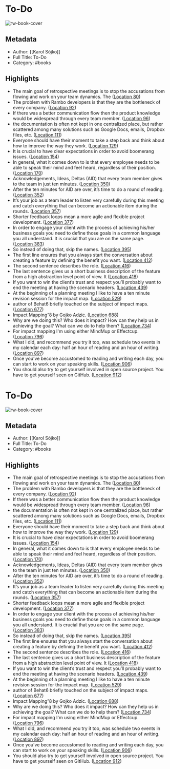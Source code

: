 # To-Do

![rw-book-cover](https://images-na.ssl-images-amazon.com/images/I/51V70rvaoRL._SL200_.jpg)

## Metadata
- Author: [[Karol Sójko]]
- Full Title: To-Do
- Category: #books

## Highlights
- The main goal of retrospective meetings is to stop the accusations from flowing and work on your team dynamics. The ([Location 80](https://readwise.io/to_kindle?action=open&asin=B00V29JBLC&location=80))
- The problem with Rambo developers is that they are the bottleneck of every company. ([Location 92](https://readwise.io/to_kindle?action=open&asin=B00V29JBLC&location=92))
- If there was a better communication flow then the product knowledge would be widespread through every team member. ([Location 96](https://readwise.io/to_kindle?action=open&asin=B00V29JBLC&location=96))
- the documentation is often not kept in one centralized place, but rather scattered among many solutions such as Google Docs, emails, Dropbox files, etc. ([Location 111](https://readwise.io/to_kindle?action=open&asin=B00V29JBLC&location=111))
- Everyone should have their moment to take a step back and think about how to improve the way they work. ([Location 129](https://readwise.io/to_kindle?action=open&asin=B00V29JBLC&location=129))
- It is crucial to have clear expectations in order to avoid boomerang issues. ([Location 154](https://readwise.io/to_kindle?action=open&asin=B00V29JBLC&location=154))
- In general, what it comes down to is that every employee needs to be able to speak their mind and feel heard, regardless of their position. ([Location 170](https://readwise.io/to_kindle?action=open&asin=B00V29JBLC&location=170))
- Acknowledgements, Ideas, Deltas (AID) that every team member gives to the team in just ten minutes. ([Location 350](https://readwise.io/to_kindle?action=open&asin=B00V29JBLC&location=350))
- After the ten minutes for AID are over, it’s time to do a round of reading. ([Location 352](https://readwise.io/to_kindle?action=open&asin=B00V29JBLC&location=352))
- It’s your job as a team leader to listen very carefully during this meeting and catch everything that can become an actionable item during the rounds. ([Location 357](https://readwise.io/to_kindle?action=open&asin=B00V29JBLC&location=357))
- Shorter feedback loops mean a more agile and flexible project development. ([Location 377](https://readwise.io/to_kindle?action=open&asin=B00V29JBLC&location=377))
- In order to engage your client with the process of achieving his/her business goals you need to define those goals in a common language you all understand. It is crucial that you are on the same page. ([Location 383](https://readwise.io/to_kindle?action=open&asin=B00V29JBLC&location=383))
- So instead of doing that, skip the names. ([Location 395](https://readwise.io/to_kindle?action=open&asin=B00V29JBLC&location=395))
- The first line ensures that you always start the conversation about creating a feature by defining the benefit you want. ([Location 412](https://readwise.io/to_kindle?action=open&asin=B00V29JBLC&location=412))
- The second sentence describes the role. ([Location 416](https://readwise.io/to_kindle?action=open&asin=B00V29JBLC&location=416))
- The last sentence gives us a short business description of the feature from a high abstraction level point of view. It ([Location 418](https://readwise.io/to_kindle?action=open&asin=B00V29JBLC&location=418))
- If you want to win the client’s trust and respect you’ll probably want to end the meeting at having the scenario headers. ([Location 439](https://readwise.io/to_kindle?action=open&asin=B00V29JBLC&location=439))
- At the beginning of a planning meeting I like to have a ten minute revision session for the impact map. ([Location 529](https://readwise.io/to_kindle?action=open&asin=B00V29JBLC&location=529))
- author of Behat6 briefly touched on the subject of impact maps. ([Location 677](https://readwise.io/to_kindle?action=open&asin=B00V29JBLC&location=677))
- Impact Mapping”8 by Gojko Adzic. ([Location 688](https://readwise.io/to_kindle?action=open&asin=B00V29JBLC&location=688))
- Why are we doing this? Who does it impact? How can they help us in achieving the goal? What can we do to help them? ([Location 734](https://readwise.io/to_kindle?action=open&asin=B00V29JBLC&location=734))
- For impact mapping I'm using either MindMup or Effectcup. ([Location 796](https://readwise.io/to_kindle?action=open&asin=B00V29JBLC&location=796))
- What I did, and recommend you try it too, was schedule two events in my calendar each day: half an hour of reading and an hour of writing. ([Location 897](https://readwise.io/to_kindle?action=open&asin=B00V29JBLC&location=897))
- Once you’ve become accustomed to reading and writing each day, you can start to work on your speaking skills. ([Location 906](https://readwise.io/to_kindle?action=open&asin=B00V29JBLC&location=906))
- You should also try to get yourself involved in open source project. You have to get yourself seen on GitHub. ([Location 912](https://readwise.io/to_kindle?action=open&asin=B00V29JBLC&location=912))
# To-Do

![rw-book-cover](https://images-na.ssl-images-amazon.com/images/I/51V70rvaoRL._SL200_.jpg)

## Metadata
- Author: [[Karol Sójko]]
- Full Title: To-Do
- Category: #books

## Highlights
- The main goal of retrospective meetings is to stop the accusations from flowing and work on your team dynamics. The ([Location 80](https://readwise.io/to_kindle?action=open&asin=B00V29JBLC&location=80))
- The problem with Rambo developers is that they are the bottleneck of every company. ([Location 92](https://readwise.io/to_kindle?action=open&asin=B00V29JBLC&location=92))
- If there was a better communication flow then the product knowledge would be widespread through every team member. ([Location 96](https://readwise.io/to_kindle?action=open&asin=B00V29JBLC&location=96))
- the documentation is often not kept in one centralized place, but rather scattered among many solutions such as Google Docs, emails, Dropbox files, etc. ([Location 111](https://readwise.io/to_kindle?action=open&asin=B00V29JBLC&location=111))
- Everyone should have their moment to take a step back and think about how to improve the way they work. ([Location 129](https://readwise.io/to_kindle?action=open&asin=B00V29JBLC&location=129))
- It is crucial to have clear expectations in order to avoid boomerang issues. ([Location 154](https://readwise.io/to_kindle?action=open&asin=B00V29JBLC&location=154))
- In general, what it comes down to is that every employee needs to be able to speak their mind and feel heard, regardless of their position. ([Location 170](https://readwise.io/to_kindle?action=open&asin=B00V29JBLC&location=170))
- Acknowledgements, Ideas, Deltas (AID) that every team member gives to the team in just ten minutes. ([Location 350](https://readwise.io/to_kindle?action=open&asin=B00V29JBLC&location=350))
- After the ten minutes for AID are over, it’s time to do a round of reading. ([Location 352](https://readwise.io/to_kindle?action=open&asin=B00V29JBLC&location=352))
- It’s your job as a team leader to listen very carefully during this meeting and catch everything that can become an actionable item during the rounds. ([Location 357](https://readwise.io/to_kindle?action=open&asin=B00V29JBLC&location=357))
- Shorter feedback loops mean a more agile and flexible project development. ([Location 377](https://readwise.io/to_kindle?action=open&asin=B00V29JBLC&location=377))
- In order to engage your client with the process of achieving his/her business goals you need to define those goals in a common language you all understand. It is crucial that you are on the same page. ([Location 383](https://readwise.io/to_kindle?action=open&asin=B00V29JBLC&location=383))
- So instead of doing that, skip the names. ([Location 395](https://readwise.io/to_kindle?action=open&asin=B00V29JBLC&location=395))
- The first line ensures that you always start the conversation about creating a feature by defining the benefit you want. ([Location 412](https://readwise.io/to_kindle?action=open&asin=B00V29JBLC&location=412))
- The second sentence describes the role. ([Location 416](https://readwise.io/to_kindle?action=open&asin=B00V29JBLC&location=416))
- The last sentence gives us a short business description of the feature from a high abstraction level point of view. It ([Location 418](https://readwise.io/to_kindle?action=open&asin=B00V29JBLC&location=418))
- If you want to win the client’s trust and respect you’ll probably want to end the meeting at having the scenario headers. ([Location 439](https://readwise.io/to_kindle?action=open&asin=B00V29JBLC&location=439))
- At the beginning of a planning meeting I like to have a ten minute revision session for the impact map. ([Location 529](https://readwise.io/to_kindle?action=open&asin=B00V29JBLC&location=529))
- author of Behat6 briefly touched on the subject of impact maps. ([Location 677](https://readwise.io/to_kindle?action=open&asin=B00V29JBLC&location=677))
- Impact Mapping”8 by Gojko Adzic. ([Location 688](https://readwise.io/to_kindle?action=open&asin=B00V29JBLC&location=688))
- Why are we doing this? Who does it impact? How can they help us in achieving the goal? What can we do to help them? ([Location 734](https://readwise.io/to_kindle?action=open&asin=B00V29JBLC&location=734))
- For impact mapping I'm using either MindMup or Effectcup. ([Location 796](https://readwise.io/to_kindle?action=open&asin=B00V29JBLC&location=796))
- What I did, and recommend you try it too, was schedule two events in my calendar each day: half an hour of reading and an hour of writing. ([Location 897](https://readwise.io/to_kindle?action=open&asin=B00V29JBLC&location=897))
- Once you’ve become accustomed to reading and writing each day, you can start to work on your speaking skills. ([Location 906](https://readwise.io/to_kindle?action=open&asin=B00V29JBLC&location=906))
- You should also try to get yourself involved in open source project. You have to get yourself seen on GitHub. ([Location 912](https://readwise.io/to_kindle?action=open&asin=B00V29JBLC&location=912))
